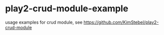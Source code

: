 play2-crud-module-example
=========================

usage examples for crud module, see https://github.com/KimStebel/play2-crud-module